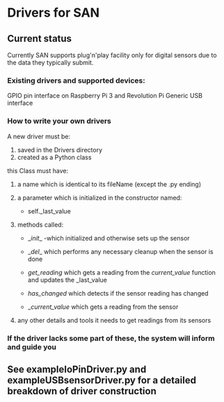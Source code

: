 # Drivers for SAN
## Current status
Currently SAN supports plug'n'play facility only for digital sensors due to the data they typically submit.

### Existing drivers and supported devices:
GPIO pin interface on Raspberry Pi 3 and Revolution Pi
Generic USB interface
### How to write your own drivers
A new driver must be:

1) saved in the Drivers directory
2) created as a Python class

this Class must have:

1) a name which is identical to its fileName (except the .py ending)
2) a parameter which is initialized in the constructor named:
    
    - self._last_value

3) methods called:

    - \__init__ -which initialized and otherwise sets up the sensor

    - \__del__ which performs any necessary cleanup when the sensor is done

    - _get_reading_ which gets a reading from the _current_value_ function and updates the _last_value

    - _has_changed_ which detects if the sensor reading has changed

    - __current_value_ which gets a reading from the sensor


4) any other details and tools it needs to get readings from its sensors

### If the driver lacks some part of these, the system will inform and guide you
## See exampleIoPinDriver.py and exampleUSBsensorDriver.py for a detailed breakdown of driver construction
